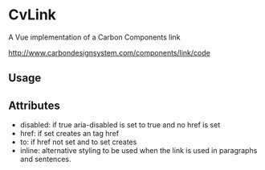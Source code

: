 # CvLink

A Vue implementation of a Carbon Components link

http://www.carbondesignsystem.com/components/link/code

## Usage

## Attributes

- disabled: if true aria-disabled is set to true and no href is set
- href: if set creates an <a> tag href
- to: if href not set and to set creates <router-link>
- inline: alternative styling to be used when the link is used in paragraphs and sentences.
